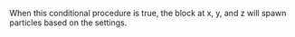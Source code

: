 When this conditional procedure is true, the block at x, y, and z will spawn particles based on the settings.